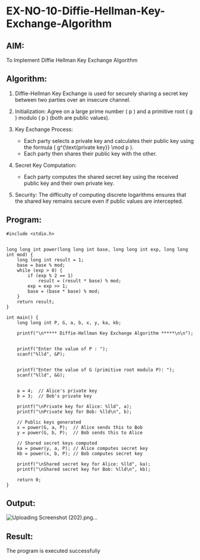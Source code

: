 # EX-NO-10-Diffie-Hellman-Key-Exchange-Algorithm

## AIM:
To Implement Diffie Hellman Key Exchange Algorithm 

## Algorithm:

1. Diffie-Hellman Key Exchange is used for securely sharing a secret key between two parties over an insecure channel.

2. Initialization: Agree on a large prime number \( p \) and a primitive root \( g \) modulo \( p \) (both are public values).

3. Key Exchange Process: 
   - Each party selects a private key and calculates their public key using the formula \( g^{\text{private key}} \mod p \).
   - Each party then shares their public key with the other.

4. Secret Key Computation: 
   - Each party computes the shared secret key using the received public key and their own private key.

5. Security: The difficulty of computing discrete logarithms ensures that the shared key remains secure even if public values are intercepted.

## Program:
```
#include <stdio.h>


long long int power(long long int base, long long int exp, long long int mod) {
    long long int result = 1;
    base = base % mod;
    while (exp > 0) {
        if (exp % 2 == 1)  
            result = (result * base) % mod;
        exp = exp >> 1;    
        base = (base * base) % mod;
    }
    return result;
}

int main() {
    long long int P, G, a, b, x, y, ka, kb;

    printf("\n***** Diffie-Hellman Key Exchange Algorithm *****\n\n");

   
    printf("Enter the value of P : ");
    scanf("%lld", &P);

    
    printf("Enter the value of G (primitive root modulo P): ");
    scanf("%lld", &G);

    
    a = 4;  // Alice's private key
    b = 3;  // Bob's private key

    printf("\nPrivate key for Alice: %lld", a);
    printf("\nPrivate key for Bob: %lld\n", b);

    // Public keys generated
    x = power(G, a, P);  // Alice sends this to Bob
    y = power(G, b, P);  // Bob sends this to Alice

    // Shared secret keys computed
    ka = power(y, a, P); // Alice computes secret key
    kb = power(x, b, P); // Bob computes secret key

    printf("\nShared secret key for Alice: %lld", ka);
    printf("\nShared secret key for Bob: %lld\n", kb);

    return 0;
}
```



## Output:
![Uploading Screenshot (202).png…]()



## Result:
  The program is executed successfully

